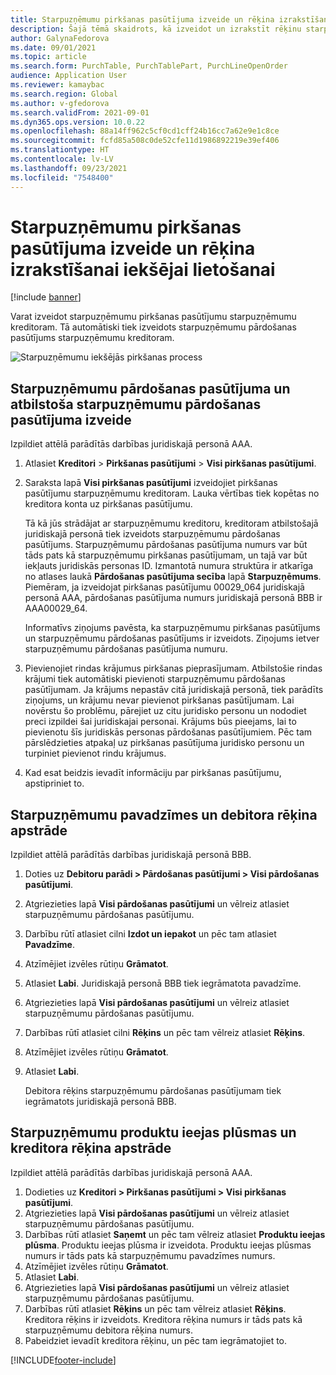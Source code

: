 ```yaml
---
title: Starpuzņēmumu pirkšanas pasūtījuma izveide un rēķina izrakstīšanai iekšējai lietošanai
description: Šajā tēmā skaidrots, kā izveidot un izrakstīt rēķinu starpuzņēmumu pārdošanas pasūtījumam iekšējai lietošanai
author: GalynaFedorova
ms.date: 09/01/2021
ms.topic: article
ms.search.form: PurchTable, PurchTablePart, PurchLineOpenOrder
audience: Application User
ms.reviewer: kamaybac
ms.search.region: Global
ms.author: v-gfedorova
ms.search.validFrom: 2021-09-01
ms.dyn365.ops.version: 10.0.22
ms.openlocfilehash: 88a14ff962c5cf0cd1cff24b16cc7a62e9e1c8ce
ms.sourcegitcommit: fcfd85a508c0de52cfe11d1986892219e39ef406
ms.translationtype: HT
ms.contentlocale: lv-LV
ms.lasthandoff: 09/23/2021
ms.locfileid: "7548400"
---
```

# <a name="create-and-invoice-an-intercompany-purchase-order-for-internal-use"></a>Starpuzņēmumu pirkšanas pasūtījuma izveide un rēķina izrakstīšanai iekšējai lietošanai

[!include [banner](../../includes/banner.md)]

Varat izveidot starpuzņēmumu pirkšanas pasūtījumu starpuzņēmumu kreditoram. Tā automātiski tiek izveidots starpuzņēmumu pārdošanas pasūtījums starpuzņēmumu kreditoram.

![Starpuzņēmumu iekšējās pirkšanas process](media/intercompanypurchaseprocess.png)

## <a name="create-an-intercompany-purchase-order-and-a-corresponding-intercompany-sales-order"></a>Starpuzņēmumu pārdošanas pasūtījuma un atbilstoša starpuzņēmumu pārdošanas pasūtījuma izveide

Izpildiet attēlā parādītās darbības juridiskajā personā AAA.

1. Atlasiet **Kreditori** \> **Pirkšanas pasūtījumi** \> **Visi pirkšanas pasūtījumi**.
1. Saraksta lapā **Visi pirkšanas pasūtījumi** izveidojiet pirkšanas pasūtījumu starpuzņēmumu kreditoram. Lauka vērtības tiek kopētas no kreditora konta uz pirkšanas pasūtījumu.

    Tā kā jūs strādājat ar starpuzņēmumu kreditoru, kreditoram atbilstošajā juridiskajā personā tiek izveidots starpuzņēmumu pārdošanas pasūtījums. Starpuzņēmumu pārdošanas pasūtījuma numurs var būt tāds pats kā starpuzņēmumu pirkšanas pasūtījumam, un tajā var būt iekļauts juridiskās personas ID. Izmantotā numura struktūra ir atkarīga no atlases laukā **Pārdošanas pasūtījuma secība** lapā **Starpuzņēmums**. Piemēram, ja izveidojat pirkšanas pasūtījumu 00029\_064 juridiskajā personā AAA, pārdošanas pasūtījuma numurs juridiskajā personā BBB ir AAA00029\_64.

    Informatīvs ziņojums pavēsta, ka starpuzņēmumu pirkšanas pasūtījums un starpuzņēmumu pārdošanas pasūtījums ir izveidots. Ziņojums ietver starpuzņēmumu pārdošanas pasūtījuma numuru.

1. Pievienojiet rindas krājumus pirkšanas pieprasījumam. Atbilstošie rindas krājumi tiek automātiski pievienoti starpuzņēmumu pārdošanas pasūtījumam. Ja krājums nepastāv citā juridiskajā personā, tiek parādīts ziņojums, un krājumu nevar pievienot pirkšanas pasūtījumam. Lai novērstu šo problēmu, pārejiet uz citu juridisko personu un nododiet preci izpildei šai juridiskajai personai. Krājums būs pieejams, lai to pievienotu šīs juridiskās personas pārdošanas pasūtījumiem. Pēc tam pārslēdzieties atpakaļ uz pirkšanas pasūtījuma juridisko personu un turpiniet pievienot rindu krājumus.
1. Kad esat beidzis ievadīt informāciju par pirkšanas pasūtījumu, apstipriniet to.

## <a name="process-the-intercompany-packing-slip-and-customer-invoice"></a>Starpuzņēmumu pavadzīmes un debitora rēķina apstrāde

Izpildiet attēlā parādītās darbības juridiskajā personā BBB.

1. Doties uz **Debitoru parādi \> Pārdošanas pasūtījumi \> Visi pārdošanas pasūtījumi**.
1. Atgriezieties lapā **Visi pārdošanas pasūtījumi** un vēlreiz atlasiet starpuzņēmumu pārdošanas pasūtījumu.
1. Darbību rūtī atlasiet cilni **Izdot un iepakot** un pēc tam atlasiet **Pavadzīme**.
1. Atzīmējiet izvēles rūtiņu **Grāmatot**.
1. Atlasiet **Labi**. Juridiskajā personā BBB tiek iegrāmatota pavadzīme.
1. Atgriezieties lapā **Visi pārdošanas pasūtījumi** un vēlreiz atlasiet starpuzņēmumu pārdošanas pasūtījumu.
1. Darbības rūtī atlasiet cilni **Rēķins** un pēc tam vēlreiz atlasiet **Rēķins**.
1. Atzīmējiet izvēles rūtiņu **Grāmatot**.
1. Atlasiet **Labi**.

    Debitora rēķins starpuzņēmumu pārdošanas pasūtījumam tiek iegrāmatots juridiskajā personā BBB.

## <a name="process-the-intercompany-product-receipt-and-vendor-invoice"></a>Starpuzņēmumu produktu ieejas plūsmas un kreditora rēķina apstrāde

Izpildiet attēlā parādītās darbības juridiskajā personā AAA.

1. Dodieties uz **Kreditori \> Pirkšanas pasūtījumi \> Visi pirkšanas pasūtījumi**.
1. Atgriezieties lapā **Visi pārdošanas pasūtījumi** un vēlreiz atlasiet starpuzņēmumu pārdošanas pasūtījumu.
1. Darbības rūtī atlasiet **Saņemt** un pēc tam vēlreiz atlasiet **Produktu ieejas plūsma**. Produktu ieejas plūsma ir izveidota. Produktu ieejas plūsmas numurs ir tāds pats kā starpuzņēmumu pavadzīmes numurs.
1. Atzīmējiet izvēles rūtiņu **Grāmatot**.
1. Atlasiet **Labi**.
1. Atgriezieties lapā **Visi pārdošanas pasūtījumi** un vēlreiz atlasiet starpuzņēmumu pārdošanas pasūtījumu.
1. Darbības rūtī atlasiet **Rēķins** un pēc tam vēlreiz atlasiet **Rēķins**. Kreditora rēķins ir izveidots. Kreditora rēķina numurs ir tāds pats kā starpuzņēmumu debitora rēķina numurs.
1. Pabeidziet ievadīt kreditora rēķinu, un pēc tam iegrāmatojiet to.

[!INCLUDE[footer-include](../../includes/footer-banner.md)]
